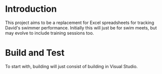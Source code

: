 # Introduction 
This project aims to be a replacement for Excel spreadsheets for tracking David's swimmer performance.  Initially this will just be for swim meets, but may evolve to include training sessions too.

# Build and Test
To start with, building will just consist of building in Visual Studio. 

